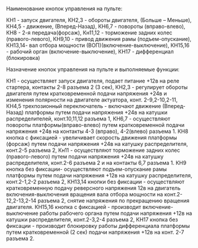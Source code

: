 Наименование кнопок управления на пульте:

КН1 -          запуск двигателя,
КН2,3 -       обороты двигателя, (Больше – Меньше),
КН4,5 -       движение, (Вперед-Назад),
КН6,7 -       повороты  (вправо-влево),
КН8    -       2-я передача(форсаж),
Кн11,12   -  торможение задних колес (правого-левого),
КН9,10  -     привод движения рамы (подъем-опускание),
КН13,14-     вал отбора мощности (ВОП)(включение-выключение),
КН15,16 -    рабочий орган (включение-выключение),
КН17      -    дифференциал (блокировка)

Назначение кнопок управления на пульте и выполняемые функции:

КН1 - осуществляет запуск двигателя, подает питание +12в на реле стартера, контакты 2-8 разъема 2 (3 сек),
КН2,3 - регулирует обороты двигателя путем кратковременной подачи напряжения +24в и изменения полярности на двигателе актуатора, конт. 2-9,2-10,2-11,
КН4,5 трехпозионный переключатель - включают движение (Вперед-Назад) платформы путем подачи напряжения +24в на катушки распределителей, конт.10,11,12 разъема 1,
КН6,7 - осуществляют повороты платформы(вправо-влево) путем кратковременной подачи напряжения +24в на контакты 4-3 (вправо), 4-2(влево) разъема 1.
 КН8 кнопка с фиксацией - увеличивает скорость движения платформы (форсаж) путем подачи напряжения +24в на катушку распределителя, конт.2-5 разъема 2,
Кн11 - осуществляют торможение задних колес (правого-левого) путем подачи напряжения +24в на катушку распределителя, конт.2-6 разъема 2 и на контакты 6,7 разъема 1.
КН9 кнопка без фиксации- осуществляют подъем-опускание рамы платформы путем подачи напряжения +12в на катушку распределителя, конт.2-1,2-2 разъема 2,
КН13,14 кнопки без  фиксации - осуществляют кратковременную подачу реверсного напряжения 12в на двигатель включения-выключения вращения вала отбора мощности на   конт.2-12,2-13,2-14 разъема 2, снятие напряжения по прекращению вращения двигателя. 
КН15,16 кнопка с фиксацией - производит включение-выключение работы рабочего органа путем подачи напряжения +12в на катушки распределителя, конт.2-3,2-4 разъема 2,
КН17 кнопка без фиксации - производит блокировку работы дифференциала платформы путем кратковременной  (2 сек) подачи напряжения +12в на конт. 2-7 разъема 2.
